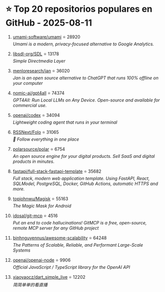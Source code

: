 # ⭐ Top 20 repositorios populares en GitHub - 2025-08-11

1. [umami-software/umami](https://github.com/umami-software/umami) ⭐ 28920  
   _Umami is a modern, privacy-focused alternative to Google Analytics._

2. [libsdl-org/SDL](https://github.com/libsdl-org/SDL) ⭐ 13178  
   _Simple Directmedia Layer_

3. [menloresearch/jan](https://github.com/menloresearch/jan) ⭐ 36020  
   _Jan is an open source alternative to ChatGPT that runs 100% offline on your computer_

4. [nomic-ai/gpt4all](https://github.com/nomic-ai/gpt4all) ⭐ 74374  
   _GPT4All: Run Local LLMs on Any Device. Open-source and available for commercial use._

5. [openai/codex](https://github.com/openai/codex) ⭐ 34094  
   _Lightweight coding agent that runs in your terminal_

6. [RSSNext/Folo](https://github.com/RSSNext/Folo) ⭐ 31065  
   _🧡 Follow everything in one place_

7. [polarsource/polar](https://github.com/polarsource/polar) ⭐ 6754  
   _An open source engine for your digital products. Sell SaaS and digital products in minutes._

8. [fastapi/full-stack-fastapi-template](https://github.com/fastapi/full-stack-fastapi-template) ⭐ 35682  
   _Full stack, modern web application template. Using FastAPI, React, SQLModel, PostgreSQL, Docker, GitHub Actions, automatic HTTPS and more._

9. [topjohnwu/Magisk](https://github.com/topjohnwu/Magisk) ⭐ 55163  
   _The Magic Mask for Android_

10. [idosal/git-mcp](https://github.com/idosal/git-mcp) ⭐ 4516  
   _Put an end to code hallucinations! GitMCP is a free, open-source, remote MCP server for any GitHub project_

11. [binhnguyennus/awesome-scalability](https://github.com/binhnguyennus/awesome-scalability) ⭐ 64248  
   _The Patterns of Scalable, Reliable, and Performant Large-Scale Systems_

12. [openai/openai-node](https://github.com/openai/openai-node) ⭐ 9906  
   _Official JavaScript / TypeScript library for the OpenAI API_

13. [xiaoyaocz/dart_simple_live](https://github.com/xiaoyaocz/dart_simple_live) ⭐ 12202  
   _简简单单的看直播_


<!-- Última actualización: 2025-08-11T08:06:30.085414 UTC -->